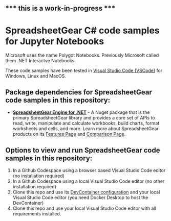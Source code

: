 ## *** this is a work-in-progress ***

# SpreadsheetGear C# code samples for Jupyter Notebooks #
Microsoft uses the name Polygot Notebooks. Previously Microsoft called them .NET Interactve Notebooks

These code samples have been tested in [Visual Studio Code (VSCode)](https://code.visualstudio.com/) for Windows, Linux and MacOS.

## Package dependencies for SpreadsheetGear code samples in this repository: ##
*   **[SpreadsheetGear Engine for .NET](https://www.nuget.org/packages/SpreadsheetGear/9.1.44-beta)** - A Nuget package that is the primary SpreadsheetGear library and provides a core set of APIs to read, write, manipulate and calculate workbooks, build charts, format worksheets and cells, and more. Learn more about SpreadsheetGear products on its [Features Page](https://www.spreadsheetgear.com/Products/Features) and [Comparison Page](https://www.spreadsheetgear.com/Products/Compare).

## Options to view and run SpreadsheetGear code samples in this repository: ##
1. In a Github Codespace using a browser based Visual Studio Code editor (no installation required)
2. In a Github Codespace using a local Visual Studio Code editor (no other installation required) 
3. Clone this repo and use its [DevContainer configuration](https://code.visualstudio.com/docs/devcontainers/create-dev-container) and your local Visual Studio Code editor (you need Docker Desktop to host the DevContainer)
4. Clone this repo and use your local Visual Studio Code editor with all requirements installed.
